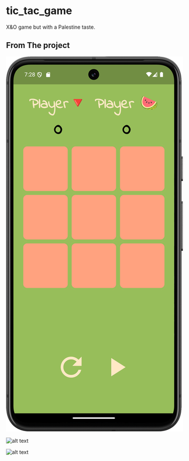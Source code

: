 # tic_tac_game

X&O game but with a Palestine taste.

## From The project


![alt text](images/first.png?raw=true)

![alt text](https://github.com/yoyo3257/tic-tac-toe-game-using-flutter/blob/images/second.png?raw=true)

![alt text](https://github.com/yoyo3257/tic-tac-toe-game-using-flutter/blob/images/winner.png?raw=true)

